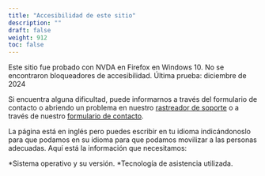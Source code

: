 ```yaml
---
title: "Accesibilidad de este sitio"
description: ""
draft: false
weight: 912
toc: false
---
```

Este sitio fue probado con NVDA en Firefox en Windows 10. 
No se encontraron bloqueadores de accesibilidad.
Última prueba: diciembre de 2024

Si encuentra alguna dificultad, puede informarnos a través del 
formulario de contacto o abriendo un problema en nuestro 
[rastreador de soporte](https://github.com/edrlab/thorium-reader-doc/issues/new) o a través de nuestro [formulario de contacto](https://www.edrlab.org/contact/).

La página está en inglés pero puedes escribir en tu idioma indicándonoslo para que podamos 
en su idioma para que podamos movilizar a las personas adecuadas.
Aquí está la información que necesitamos:

*Sistema operativo y su versión.
*Tecnología de asistencia utilizada.
